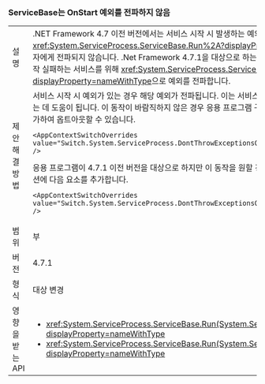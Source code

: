 ### <a name="servicebase-doesnt-propagate-onstart-exceptions"></a>ServiceBase는 OnStart 예외를 전파하지 않음

|   |   |
|---|---|
|설명|.NET Framework 4.7 이전 버전에서는 서비스 시작 시 발생하는 예외가 <xref:System.ServiceProcess.ServiceBase.Run%2A?displayProperty=nameWithType>의 호출자에게 전파되지 않습니다. .Net Framework 4.7.1을 대상으로 하는 응용 프로그램부터는 런타임이 시작 실패하는 서비스를 위해 <xref:System.ServiceProcess.ServiceBase.Run%2A?displayProperty=nameWithType>으로 예외를 전파합니다.|
|제안 해결 방법|서비스 시작 시 예외가 있는 경우 해당 예외가 전파됩니다. 이는 서비스가 시작되지 않는 부분을 진단하는 데 도움이 됩니다. 이 동작이 바람직하지 않은 경우 응용 프로그램 구성 파일의 <runtime> 섹션에 다음 <AppContextSwitchOverrides> 요소를 추가하여 옵트아웃할 수 있습니다.<pre><code class="language-xml">&lt;AppContextSwitchOverrides value=&quot;Switch.System.ServiceProcess.DontThrowExceptionsOnStart=true&quot; /&gt;&#13;&#10;</code></pre>응용 프로그램이 4.7.1 이전 버전을 대상으로 하지만 이 동작을 원할 경우 응용 프로그램 구성 파일의 <runtime> 섹션에 다음 <AppContextSwitchOverrides> 요소를 추가합니다.<pre><code class="language-xml">&lt;AppContextSwitchOverrides value=&quot;Switch.System.ServiceProcess.DontThrowExceptionsOnStart=false&quot; /&gt;&#13;&#10;</code></pre>|
|범위|부|
|버전|4.7.1|
|형식|대상 변경|
|영향을 받는 API|<ul><li><xref:System.ServiceProcess.ServiceBase.Run(System.ServiceProcess.ServiceBase)?displayProperty=nameWithType></li><li><xref:System.ServiceProcess.ServiceBase.Run(System.ServiceProcess.ServiceBase[])?displayProperty=nameWithType></li></ul>|

